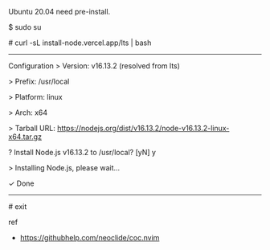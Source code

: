Ubuntu 20.04 need pre-install.

\$ sudo su

\# curl -sL install-node.vercel.app/lts | bash

--------------------

  Configuration
\> Version:  v16.13.2 (resolved from lts)

\> Prefix:   /usr/local

\> Platform: linux

\> Arch:     x64

\> Tarball URL: https://nodejs.org/dist/v16.13.2/node-v16.13.2-linux-x64.tar.gz

\? Install Node.js v16.13.2 to /usr/local? [yN] y

\> Installing Node.js, please wait…

✓ Done

-------------------

\# exit


ref
* https://githubhelp.com/neoclide/coc.nvim

